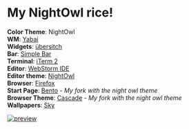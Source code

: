 

# My NightOwl rice!  
**Color Theme**: NightOwl  
**WM**: [Yabai](https://github.com/koekeishiya/yabai)  
**Widgets**: [übersitch](https://tracesof.net/uebersicht/)  
**Bar**: [Simple Bar](https://github.com/Jean-Tinland/simple-bar)  
**Terminal**: [iTerm 2](https://iterm2.com/)  
**Editor**: [WebStorm IDE](https://www.jetbrains.com/webstorm/)  
**Editor theme**: [NightOwl](https://github.com/xdrop/night-owl-jetbrains)  
**Browser**: [Firefox](https://www.mozilla.org/firefox/new/)  
**Start Page**: [Bento](https://github.com/mdwitr0/bento-night-owl) _- My fork with the night owl theme_      
**Browser Theme**: [Cascade](https://github.com/mdwitr0/night-owl-cascade) _- My fork with the night owl theme_   
**Wallpapers**: [Sky](./wallpapers/sky.jpeg)  

[![preview](preview.png)](https://github.com/mdwitr0/night-owl-rice/blob/main/preview.png)
